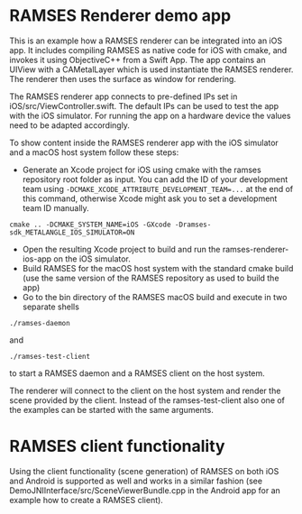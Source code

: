 # RAMSES Renderer demo app

This is an example how a RAMSES renderer can be integrated into an iOS app. It includes compiling RAMSES as native code for iOS with cmake, and invokes it using ObjectiveC++ from a Swift App.
The app contains an UIView with a CAMetalLayer which is used instantiate the RAMSES renderer. The renderer then uses the surface as window for rendering.

The RAMSES renderer app connects to pre-defined IPs set in iOS/src/ViewController.swift. The default IPs can be used to test the app with the iOS simulator. For running the app on a hardware device the values need to be adapted accordingly.

To show content inside the RAMSES renderer app with the iOS simulator and a macOS host system follow these steps:

- Generate an Xcode project for iOS using cmake with the ramses repository root folder as input. You can add the ID of your development team using `-DCMAKE_XCODE_ATTRIBUTE_DEVELOPMENT_TEAM=...` at the end of this command, otherwise Xcode might ask you to set a development team ID manually.
```
cmake .. -DCMAKE_SYSTEM_NAME=iOS -GXcode -Dramses-sdk_METALANGLE_IOS_SIMULATOR=ON
```
- Open the resulting Xcode project to build and run the ramses-renderer-ios-app on the iOS simulator.
- Build RAMSES for the macOS host system with the standard cmake build (use the same version of the RAMSES repository as used to build the app)
- Go to the bin directory of the RAMSES macOS build and execute in two separate shells
```shell
./ramses-daemon
```
and
```shell
./ramses-test-client
```
to start a RAMSES daemon and a RAMSES client on the host system.

The renderer will connect to the client on the host system and render the scene provided by the client. Instead of the ramses-test-client also one of the examples can be started with the same arguments.

# RAMSES client functionality

Using the client functionality (scene generation) of RAMSES on both iOS and Android is supported as well and works in a similar fashion (see DemoJNIInterface/src/SceneViewerBundle.cpp in the Android app for an example how to create a RAMSES client).
